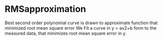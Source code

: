 # RMSapproximation
Best second order polynomial curve is drawn to approximate function that minimized root mean square error
We Fit a curve in y = ax2+b form to the measured data, that minimizes root mean square error in y.
